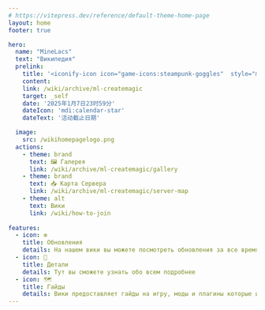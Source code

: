 ```yaml
---
# https://vitepress.dev/reference/default-theme-home-page
layout: home
footer: true

hero:
  name: "MineLacs" 
  text: "Википедия"
  prelink:
    title: '<iconify-icon icon="game-icons:steampunk-goggles"  style="margin-right:0.10rem;margin:center;color: #d77b57"></iconify-icon>  ML Create & Magic <p> Сезон Завершен </p>'
    content: 
    link: /wiki/archive/ml-createmagic
    target: _self
    date: '2025年1月7日23时59分'
    dateIcon: 'mdi:calendar-star'
    dateText: '活动截止日期'

  image:
    src: /wikihomepagelogo.png
  actions:
    - theme: brand
      text: 🖼️ Галерея
      link: /wiki/archive/ml-createmagic/gallery
    - theme: brand
      text: 📥 Карта Сервера
      link: /wiki/archive/ml-createmagic/server-map
    - theme: alt
      text: Вики
      link: /wiki/how-to-join
 
features: 
  - icon: ❇️
    title: Обновления
    details: На нашем вики вы можете посмотреть обновления за все время
  - icon: 🔎
    title: Детали
    details: Тут вы сможете узнать обо всем подробнее 
  - icon: 🗺️
    title: Гайды
    details: Вики предоставляет гайды на игру, моды и плагины которые используются на наших серверах
---
```

